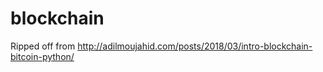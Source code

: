 # blockchain

Ripped off from http://adilmoujahid.com/posts/2018/03/intro-blockchain-bitcoin-python/